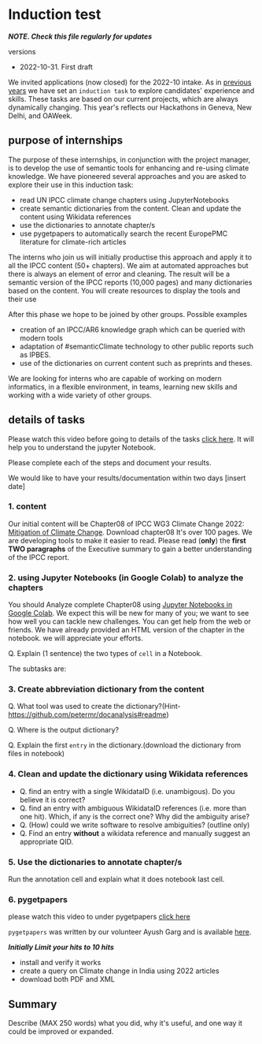 # Induction test

***NOTE. Check this file regularly for updates***

versions
* 2022-10-31. First draft


We invited applications (now closed) for the 2022-10 intake. As in [previous years]()  we have set an `induction task` to explore candidates' experience and skills. 
These tasks are based on our current projects, which are always dynamically changing. This year's reflects our Hackathons in Geneva, New Delhi, and OAWeek.


## purpose of internships

The purpose of these internships, in conjunction with the project manager, is to develop the use of semantic tools for 
enhancing and re-using climate knowledge. We have pioneered several approaches and you are asked to explore their use in this induction task:
* read UN IPCC climate change chapters using JupyterNotebooks
* create semantic dictionaries from the content. Clean and update the content using Wikidata references
* use the dictionaries to annotate chapter/s 
* use pygetpapers to automatically search the recent EuropePMC literature for climate-rich articles


The interns who join us will initially productise this approach and apply it to all the IPCC content (50+ chapters). 
We aim at automated approaches but there is always an element of error and cleaning. The result will be a semantic 
version of the IPCC reports (10,000 pages) and many dictionaries based on the content.  You will create resources to display the tools and their use

After this phase we hope to be joined by other groups. Possible examples
* creation of an IPCC/AR6 knowledge graph which can be queried with modern tools
* adaptation of #semanticClimate technology to other public reports such as IPBES.
* use of the dictionaries on current content such as preprints and theses.

We are looking for interns who are capable of working on modern informatics, in a flexible environment, in teams, 
learning new skills and working with a wide variety of other groups.

## details of tasks

Please watch this video before going to details of the tasks 
[click here](https://drive.google.com/drive/folders/1YTZADd-GAKesuzW7brt3YBkCLhUEN1WG). It will help you to understand the jupyter Notebook.

Please complete each of the steps and document your results.

We would like to have your results/documentation within two days [insert date]

### 1. content

Our initial content will be Chapter08 of IPCC WG3 Climate Change 2022: [Mitigation of Climate Change](https://www.ipcc.ch/report/ar6/wg3/). Download chapter08
It's over 100 pages. We are developing tools to make it easier to read. Please read (**only**) the **first TWO paragraphs** of the Executive summary to gain a better understanding of the IPCC report.

### 2. using Jupyter Notebooks (in Google Colab) to analyze the chapters

You should Analyze complete Chapter08 using [Jupyter Notebooks in Google Colab](https://colab.research.google.com/github/petermr/semanticClimate/blob/main/outreach/cambridge_presentation/Hackathon_Notebook/climate_hackathon_chapter08.ipynb). We expect this will be new for many of you; we want to see how well you can tackle new challenges. You can get help from the web or friends. We have already provided an HTML version of the chapter in the notebook. we will appreciate your efforts.

Q. Explain (1 sentence) the two types of `cell` in a Notebook.

The subtasks are:

### 3. Create abbreviation dictionary from the content
Q. What tool was used to create the dictionary?(Hint-https://github.com/petermr/docanalysis#readme)

Q. Where is the output dictionary?

Q. Explain the first `entry` in the dictionary.(download the dictionary from files in notebook)

### 4. Clean and update the dictionary using Wikidata references                                                                                             

* Q. find an entry with a single WikidataID (i.e. unambigous). Do you believe it is correct?
* Q. find an entry with ambiguous WikidataID references (i.e. more than one hit). Which, if any is the correct one? Why did the ambiguity arise?
* Q. (How) could we write software to resolve ambiguities? (outline only)
* Q. Find an entry **without** a wikidata reference and manually suggest an appropriate QID.


### 5. Use the dictionaries to annotate chapter/s 

Run the annotation cell and explain what it does notebook last cell. 


### 6. pygetpapers

please watch this video to under pygetpapers [click here](https://www.youtube.com/watch?v=pUjiNzLVHLY&t=29s)

`pygetpapers` was written by our volunteer Ayush Garg and is available [here](https://pypi.org/project/pygetpapers/). 

***Initially Limit your hits to 10 hits***

* install and verify it works
* create a query on Climate change in India using 2022 articles 
* download both PDF and XML

## Summary

Describe (MAX 250 words) what you did, why it's useful, and one way it could be improved or expanded.

